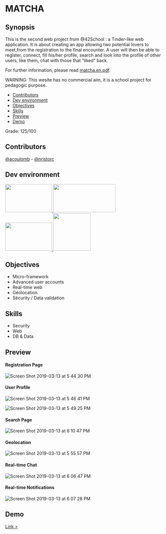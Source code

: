 # MATCHA

## Synopsis
This is the second web project from @42School : a Tinder-like web application. 
It is about creating an app allowing two potential lovers to meet,from the registration to the final encounter. A user will then be able to register, connect, fill his/her profile, search and look into the profile of other users, like them, chat with those that “liked” back.

For further information, please read [matcha.en.pdf](https://github.com/acoulomb/matcha42/blob/master/matcha.en.pdf).

WARNING: This wesite has no commercial aim, it is a school project for pedagogic purpose.

- [Contributors](#contributors)
- [Dev environment](#dev-environment)
- [Objectives](#objectives)
- [Skills](#skills)
- [Preview](#preview)
- [Demo](#demo)

Grade: 125/100

## Contributors
[@acoulomb](https://github.com/acoulomb) - [@nristorc](https://github.com/nristorc)

## Dev environment
<a href="https://nodejs.org/en/" target="_blank">
    <img width="150" height='90' src="https://cdn.worldvectorlogo.com/logos/nodejs.svg">
</a>

<a href="https://expressjs.com/" target="_blank">
    <img width="200" height='90' src="https://expressjs.com/images/express-facebook-share.png">
</a>

<a href="https://www.mysql.com/" target="_blank">
    <img width="150" height='90' src="https://upload.wikimedia.org/wikipedia/fr/thumb/6/62/MySQL.svg/1200px-MySQL.svg.png">
</a>

<a href="https://getbootstrap.com/" target="_blank">
    <img width="120" height='120' src="https://www.seeklogo.net/wp-content/uploads/2016/06/bootstrap-logo-vector-download.jpg">
</a>

## Objectives
- Micro-framework 
- Advanced user accounts 
- Real-time web
- Géolocation 
- Sécurity / Data validation 

## Skills
- Security 
- Web 
- DB & Data

## Preview

#### Registration Page
![Screen Shot 2019-03-13 at 5 44 30 PM](https://user-images.githubusercontent.com/38137535/54301049-7a54ee80-45be-11e9-9d2e-9f4e571c04c5.png)

#### User Profile
![Screen Shot 2019-03-13 at 5 46 41 PM](https://user-images.githubusercontent.com/38137535/54301121-9ce70780-45be-11e9-9c81-5777829d2e50.png)

![Screen Shot 2019-03-13 at 5 49 25 PM](https://user-images.githubusercontent.com/38137535/54301138-a7a19c80-45be-11e9-8182-07716322eac0.png)

#### Search Page
![Screen Shot 2019-03-13 at 6 10 47 PM](https://user-images.githubusercontent.com/38137535/54301172-bc7e3000-45be-11e9-85dd-f76b47fae206.png)

#### Geolocation
![Screen Shot 2019-03-13 at 5 55 57 PM](https://user-images.githubusercontent.com/38137535/54301240-d61f7780-45be-11e9-991d-6e745590f8df.png)

#### Real-time Chat
![Screen Shot 2019-03-13 at 6 06 47 PM](https://user-images.githubusercontent.com/38137535/54301298-f8b19080-45be-11e9-9240-d3ace0dbe682.png)

#### Real-time Notifications
![Screen Shot 2019-03-13 at 6 07 28 PM](https://user-images.githubusercontent.com/38137535/54301352-1252d800-45bf-11e9-80c9-41a83b72ff45.png)


## Demo
[Link > ](https://drive.google.com/file/d/1oMwi0cKbdhprY3344fR5Qk_erlLGNh7s/view?usp=sharing)
